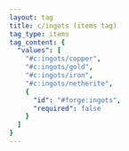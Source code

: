 ```yaml
---
layout: tag
title: c/ingots (items tag)
tag_type: items
tag_content: {
  "values": [
    "#c:ingots/copper",
    "#c:ingots/gold",
    "#c:ingots/iron",
    "#c:ingots/netherite",
    {
      "id": "#forge:ingots",
      "required": false
    }
  ]
}
---
```

